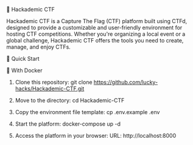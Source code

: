 🎯 Hackademic CTF

Hackademic CTF is a Capture The Flag (CTF) platform built using CTFd, designed to provide a customizable and user-friendly environment for hosting CTF competitions. Whether you're organizing a local event or a global challenge, Hackademic CTF offers the tools you need to create, manage, and enjoy CTFs.

🚀 Quick Start

🧪 With Docker

1. Clone this repository:
   git clone https://github.com/lucky-hacks/Hackademic-CTF.git

2. Move to the directory:
   cd Hackademic-CTF
   
3. Copy the environment file template:
   cp .env.example .env

4. Start the platform:
   docker-compose up -d

5. Access the platform in your browser:
   URL: http://localhost:8000
